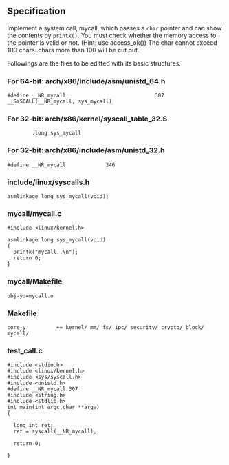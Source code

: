 ## Specification
Implement a system call, mycall, which passes a ```char``` pointer and can show the contents by ```printk()```.
You must check whether the memory access to the pointer is valid or not. (Hint: use access_ok()) The char cannot exceed 100 chars. chars more than 100 will be cut out.<br>

Followings are the files to be editted with its basic structures.<br>

### For 64-bit: arch/x86/include/asm/unistd_64.h
```
#define __NR_mycall                             307
__SYSCALL(__NR_mycall, sys_mycall)
```
### For 32-bit: arch/x86/kernel/syscall_table_32.S
```
        .long sys_mycall
```     
### For 32-bit: arch/x86/include/asm/unistd_32.h
```
#define __NR_mycall             346
```
### include/linux/syscalls.h
```
asmlinkage long sys_mycall(void);
```
### mycall/mycall.c
```
#include <linux/kernel.h>

asmlinkage long sys_mycall(void)
{
  printk("mycall..\n");
  return 0;
}
```
### mycall/Makefile
```
obj-y:=mycall.o
```
### Makefile
```
core-y          += kernel/ mm/ fs/ ipc/ security/ crypto/ block/ mycall/
```
### test_call.c
```
#include <stdio.h>
#include <linux/kernel.h>
#include <sys/syscall.h>
#include <unistd.h>
#define __NR_mycall 307
#include <string.h>
#include <stdlib.h>
int main(int argc,char **argv)
{
 
  long int ret;
  ret = syscall(__NR_mycall);
 
  return 0;
 
}
```
